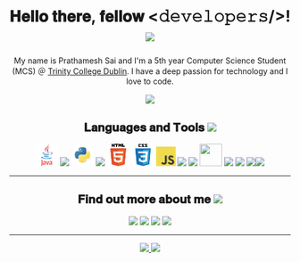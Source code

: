 <h1 align="center">𝐇𝐞𝐥𝐥𝐨 𝐭𝐡𝐞𝐫𝐞, 𝐟𝐞𝐥𝐥𝐨𝐰 <𝚍𝚎𝚟𝚎𝚕𝚘𝚙𝚎𝚛𝚜/>!  <img src="https://raw.githubusercontent.com/MartinHeinz/MartinHeinz/master/wave.gif" width="22"/></h1>

<p align="center">My name is Prathamesh Sai and I'm a 5th year Computer Science Student (MCS) ＠ <a href="https://www.tcd.ie/">Trinity College Dublin<a/>. I have a deep passion for technology and I love to code.

<p align = "center">
<a href="">
  <img align="center" src="https://github-readme-stats.vercel.app/api?username=saisankp&show_icons=true&theme=tokyonight&line_height=27.5" />
</a>
</p>

<h2 align="center">𝐋𝐚𝐧𝐠𝐮𝐚𝐠𝐞𝐬 𝐚𝐧𝐝 𝐓𝐨𝐨𝐥𝐬 <img src="https://media2.giphy.com/media/3jnNUNEuDSYdoGmU7Q/giphy.gif" width="30"/></h2>
<p align="center">

  <div align="center">
  
  <code><a href="https://www.java.com/"><img height="40" src="https://raw.githubusercontent.com/devicons/devicon/master/icons/java/java-original-wordmark.svg"></a></code> <code><a href="http://www.open-std.org/jtc1/sc22/wg14/"><img height="40" src="https://cdn.iconscout.com/icon/free/png-512/c-programming-569564.png"></a></code> <code><a href="https://www.python.org/"><img height="40" src="https://raw.githubusercontent.com/github/explore/80688e429a7d4ef2fca1e82350fe8e3517d3494d/topics/python/python.png"></a></code> <code><a href="https://en.wikipedia.org/wiki/VHDL"><img height="35" src="https://i.imgur.com/vhAMwnx.png"></a></code> <code><a href="https://html.com/"><img height="40" src="https://raw.githubusercontent.com/github/explore/80688e429a7d4ef2fca1e82350fe8e3517d3494d/topics/html/html.png"></a></code> <code><a href="https://www.w3.org/Style/CSS/Overview.en.html"><img height="40" src="https://raw.githubusercontent.com/github/explore/80688e429a7d4ef2fca1e82350fe8e3517d3494d/topics/css/css.png"></a></code> <code><a href="https://www.javascript.com/"><img height="35" src="https://raw.githubusercontent.com/github/explore/80688e429a7d4ef2fca1e82350fe8e3517d3494d/topics/javascript/javascript.png"></a></code> <code><a href="https://www.eclipse.org/eclipseide/"><img height="35" src="https://cdn.freebiesupply.com/logos/large/2x/eclipse-11-logo-png-transparent.png"></a></code> <code><a href="https://reactjs.org/"><img height="35" src="https://upload.wikimedia.org/wikipedia/commons/thumb/a/a7/React-icon.svg/2300px-React-icon.svg.png"></a></code> <code><a href="https://www.r-project.org/"><img height="40" width="40" src="https://www.r-project.org/logo/Rlogo.svg"></a></code> <code><a href="https://git-scm.com/"><img height="35" src="https://git-scm.com/images/logos/downloads/Git-Icon-1788C.png"></a></code> <code><a href="https://code.visualstudio.com/"><img height="35" src="https://cdn.worldvectorlogo.com/logos/visual-studio-code-1.svg"></a></code> <code><a href="https://www2.keil.com/mdk5/uvision/"><img height="40" src="https://i.imgur.com/e9zLb9d.png"></a></code><code><a href="https://www.typescriptlang.org/"><img height="35" src="https://upload.wikimedia.org/wikipedia/commons/thumb/4/4c/Typescript_logo_2020.svg/1200px-Typescript_logo_2020.svg.png"></a></code>

  </div>
  </p>

---
<h2 align="center">𝐅𝐢𝐧𝐝 𝐨𝐮𝐭 𝐦𝐨𝐫𝐞 𝐚𝐛𝐨𝐮𝐭 𝐦𝐞 <img src="https://media2.giphy.com/media/SX6DYBa3PPqWmM4y02/giphy.gif" width="30"/></h2>
<p align="center">
  <div align="center">
    <a href="https://prathameshsai.live/">
    <img src="https://img.shields.io/badge/-Website-orange?style=for-the-badge&logo=singlestore"></a>
  <a href="https://www.hackerrank.com/prathameshsai?hr_r=1">
    <img src="https://camo.githubusercontent.com/2500e7254bddd53d40d5bfd313d463d5cdff3c29f5bf254d9d7e6a681674fb5f/68747470733a2f2f696d672e736869656c64732e696f2f62616467652f2d4861636b657272616e6b2d3245433836363f7374796c653d666f722d7468652d6261646765266c6f676f3d4861636b657252616e6b266c6f676f436f6c6f723d7768697465"></a> <a href="https://www.linkedin.com/in/prathameshsai/"><img src="https://camo.githubusercontent.com/8bb7c1de40aadb0d8eede2add7716932344b30235088d239831fe0e884de8f82/68747470733a2f2f696d672e736869656c64732e696f2f62616467652f6c696e6b6564696e2532302d2532333030373742352e7376673f267374796c653d666f722d7468652d6261646765266c6f676f3d6c696e6b6564696e266c6f676f436f6c6f723d7768697465"></a> 
    <a href="mailto:saisankp@tcd.ie/"><img src="https://camo.githubusercontent.com/01f96a3cbcc63f66c762dbd1531643cbd83dcb9ab9d0f2ba580444341e305b02/68747470733a2f2f696d672e736869656c64732e696f2f62616467652f676d61696c2d4431343833363f267374796c653d666f722d7468652d6261646765266c6f676f3d676d61696c266c6f676f436f6c6f723d7768697465"></a>
    </div>
  </p>

---
<div align="center">
<a href="https://github.com/saisankp"><img src="https://komarev.com/ghpvc/?username=saisankp"></a><a href="https://www.tcd.ie/courses/undergraduate/az/course.php?id=DUICS-ICSC-2F09">
<img src="https://img.shields.io/badge/style-TCD%202019%E2%80%942024-success?&style=flat&message=hi&label=Master%20in%20Computer%20Science%20(MCS)">
</a>
</div>
